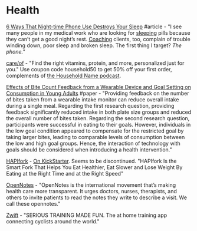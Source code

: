 # Health

[6 Ways That Night-time Phone Use Destroys Your Sleep](https://www.psychologytoday.com/us/blog/prescriptions-life/201804/6-ways-night-time-phone-use-destroys-your-sleep) \#article - "I see many people in my medical work who are looking for [sleeping](https://www.psychologytoday.com/us/basics/sleep) pills because they can’t get a good night’s rest. [Coaching](https://www.psychologytoday.com/us/basics/coaching) clients, too, complain of trouble winding down, poor sleep and broken sleep. The first thing I target? _The phone."_

[care/of](https://takecareof.com/) - "Find the right vitamins, protein, and more, personalized just for you." Use coupon code household50 to get 50% off your first order, complements of [the Household Name podcast](https://www.businessinsider.com/household-name).

[Effects of Bite Count Feedback from a Wearable Device and Goal Setting on Consumption in Young Adults](https://jandonline.org/article/S2212-2672%2816%2930222-2/abstract) \#paper - "Providing feedback on the number of bites taken from a wearable intake monitor can reduce overall intake during a single meal. Regarding the first research question, providing feedback significantly reduced intake in both plate size groups and reduced the overall number of bites taken. Regarding the second research question, participants were successful in eating to their goals. However, individuals in the low goal condition appeared to compensate for the restricted goal by taking larger bites, leading to comparable levels of consumption between the low and high goal groups. Hence, the interaction of technology with goals should be considered when introducing a health intervention."

[HAPIfork](https://www.hapilabs.com/product/hapifork) - [On KickStarter](https://www.kickstarter.com/projects/1273668931/hapifork-the-smart-fork-that-tracks-your-eating-ha-0/description). Seems to be discontinued. "HAPIfork Is the Smart Fork That Helps You Eat Healthier, Eat Slower and Lose Weight By Eating at the Right Time and at the Right Speed"

[OpenNotes](https://www.opennotes.org/) - "OpenNotes is the international movement that’s making health care more transparent. It urges doctors, nurses, therapists, and others to invite patients to read the notes they write to describe a visit. We call these opennotes."

[Zwift](https://zwift.com/) - "SERIOUS TRAINING MADE FUN. The at home training app connecting cyclists around the world."

